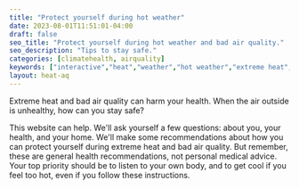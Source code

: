 ```yaml
---
title: "Protect yourself during hot weather"
date: 2023-08-01T11:51:01-04:00
draft: false
seo_title: "Protect yourself during hot weather and bad air quality."
seo_description: "Tips to stay safe."
categories: [climatehealth, airquality]
keywords: ["interactive","heat","weather","hot weather","extreme heat","heat mortality","heat-related illness","emergency room","emergency department","ED visit","aqi","airquality"]
layout: heat-aq
---
```


Extreme heat and bad air quality can harm your health. When the air outside is unhealthy, how can you stay safe? 

This website can help. We'll ask yourself a few questions: about you, your health, and your home. We'll make some recommendations about how you can protect yourself during extreme heat and bad air quality. But remember, these are general health recommendations, not personal medical advice. Your top priority should be to listen to your own body, and to get cool if you feel too hot, even if you follow these instructions. 




